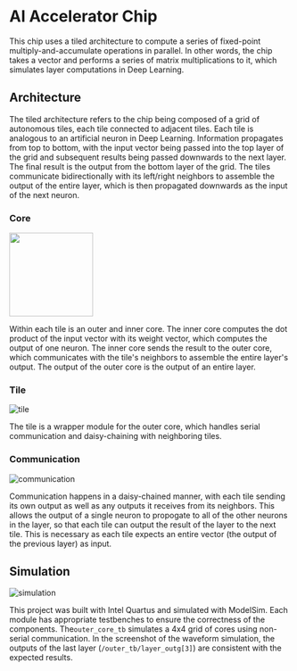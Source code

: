 # AI Accelerator Chip
This chip uses a tiled architecture to compute a series of fixed-point multiply-and-accumulate operations in parallel. In other words, the chip takes a vector and performs a series of matrix multiplications to it, which simulates layer computations in Deep Learning.

## Architecture
The tiled architecture refers to the chip being composed of a grid of autonomous tiles, each tile connected to adjacent tiles. Each tile is analogous to an artificial neuron in Deep Learning. Information propagates from top to bottom, with the input vector being passed into the top layer of the grid and subsequent results being passed downwards to the next layer. The final result is the output from the bottom layer of the grid. The tiles communicate bidirectionally with its left/right neighbors to assemble the output of the entire layer, which is then propagated downwards as the input of the next neuron.

### Core
<img src="https://github.com/user-attachments/assets/7b95760c-ad53-4149-a95a-9523511c9951" width="150">

Within each tile is an outer and inner core. The inner core computes the dot product of the input vector with its weight vector, which computes the output of one neuron. The inner core sends the result to the outer core, which communicates with the tile's neighbors to assemble the entire layer's output. The output of the outer core is the output of an entire layer.

### Tile
![tile](https://github.com/user-attachments/assets/f79e64b1-447e-4610-b977-9152285abb6a)

The tile is a wrapper module for the outer core, which handles serial communication and daisy-chaining with neighboring tiles.

### Communication
![communication](https://github.com/user-attachments/assets/e84fdda9-44a4-4e8d-815a-24957a629c1b)

Communication happens in a daisy-chained manner, with each tile sending its own output as well as any outputs it receives from its neighbors. This allows the output of a single neuron to propogate to all of the other neurons in the layer, so that each tile can output the result of the layer to the next tile. This is necessary as each tile expects an entire vector (the output of the previous layer) as input.

## Simulation
![simulation](https://github.com/user-attachments/assets/777a461a-29c3-47b6-b213-9c8971cac383)

This project was built with Intel Quartus and simulated with ModelSim. Each module has appropriate testbenches to ensure the correctness of the components. The`outer_core_tb` simulates a 4x4 grid of cores using non-serial communication. In the screenshot of the waveform simulation, the outputs of the last layer (`/outer_tb/layer_outg[3]`) are consistent with the expected results.
